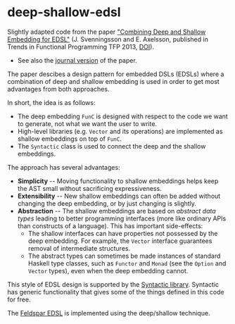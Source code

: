 deep-shallow-edsl
=================

Slightly adapted code from the paper ["Combining Deep and Shallow Embedding for EDSL"](https://emilaxelsson.github.io/documents/svenningsson2013combining.pdf) (J. Svenningsson and E. Axelsson, published in Trends in Functional Programming TFP 2013, [DOI](http://dx.doi.org/10.1007/978-3-642-40447-4_2)).

  * See also the [journal version](https://emilaxelsson.github.io/documents/svenningsson2015combining.pdf) of the paper.

The paper descibes a design pattern for embedded DSLs (EDSLs) where a combination of deep and shallow embedding is used in order to get most advantages from both approaches.

In short, the idea is as follows:

  * The deep embedding `FunC` is designed with respect to the code we want to generate, not what we want the user to write.
  * High-level libraries (e.g. `Vector` and its operations) are implemented as shallow embeddings on top of `FunC`.
  * The `Syntactic` class is used to connect the deep and the shallow embeddings.

The approach has several advantages:

  * **Simplicity**    -- Moving functionality to shallow embeddings helps keep the AST small without sacrificing expressiveness.
  * **Extensibility** -- New shallow embeddings can often be added without changing the deep embedding, or by just changing is slightly.
  * **Abstraction**   -- The shallow embeddings are based on *abstract data types* leading to better programming interfaces (more like ordinary APIs than constructs of a language). This has important side-effects:
      - The shallow interfaces can have properties not possessed by the deep embedding. For example, the `Vector` interface guarantees removal of intermediate structures.
      - The abstract types can sometimes be made instances of standard Haskell type classes, such as `Functor` and `Monad` (see the `Option` and `Vector` types), even when the deep embedding cannot.

This style of EDSL design is supported by the [Syntactic library](http://hackage.haskell.org/package/syntactic). Syntactic has generic functionality that gives some of the things defined in this code for free.

The [Feldspar EDSL](https://feldspar.github.io) is implemented using the deep/shallow technique.

